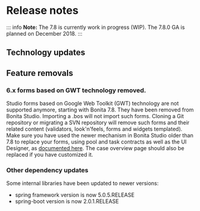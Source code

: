 # Release notes

::: info
**Note:** The 7.8 is currently work in progress (WIP). The 7.8.0 GA is planned on December 2018.
:::


<a id="technology-updates"/>

## Technology updates

<a id="feature-removals"/>

## Feature removals

<a id="6.x-form"/>

### 6.x forms based on GWT technology removed.
Studio forms based on Google Web Toolkit (GWT) technology are not supported anymore, starting with Bonita 7.8. They have been removed from Bonita Studio. Importing a .bos will not import such forms.
Cloning a Git repository or migrating a SVN repository will remove such forms and their related content (validators, look'n'feels, forms and widgets templated).  
Make sure you have used the newer mechanism in Bonita Studio older than 7.8 to replace your forms, using pool and task contracts as well as the UI Designer, as [documented here](contracts-and-contexts.md). The case overview page should also be replaced if you have customized it.

### Other dependency updates
Some internal libraries have been updated to newer versions:
* spring framework version is now 5.0.5.RELEASE
* spring-boot version is now 2.0.1.RELEASE

